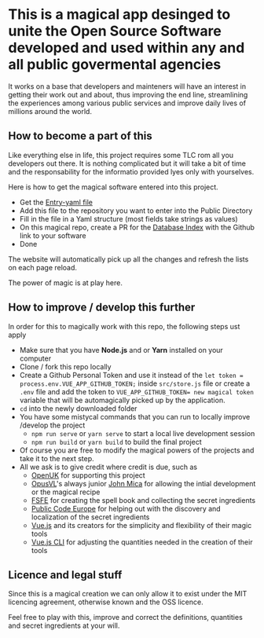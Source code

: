 # This is a magical app desinged to unite the Open Source Software developed and used within any and all public govermental agencies

It works on a base that developers and mainteners will have an interest in getting their work out and about, thus improving the end line, streamlining the experiences among various public services and improve daily lives of millions around the world.

## How to become a part of this

Like everything else in life, this project requires some TLC rom all you developers out there. It is nothing complicated but it will take a bit of time and the responsability for the informatio provided lyes only with yourselves.

Here is how to get the magical software entered into this project.

- Get the [Entry-yaml file](https://github.com/OpenUK/publiccode.directory/blob/master/entry-files/entry.yaml)
- Add this file to the repository you want to enter into the Public Directory
- Fill in the file in a Yaml structure (most fields take strings as values)
- On this magical repo, create a PR for the [Database Index](https://github.com/OpenUK/publiccode.directory/blob/master/database/database.index.yaml) with the Github link to your software
- Done

The website will automatically pick up all the changes and refresh the lists on each page reload.

The power of magic is at play here.

## How to improve / develop this further

In order for this to magically work with this repo, the following steps ust apply

- Make sure that you have **Node.js** and or **Yarn** installed on your computer
- Clone / fork this repo locally
- Create a Github Personal Token and use it instead of the `let token = process.env.VUE_APP_GITHUB_TOKEN;` inside `src/store.js` file or create a `.env` file and add the token to `VUE_APP_GITHUB_TOKEN= new magical token` variable that will be automagically picked up by the application.
- `cd` into the newly downloaded folder
- You have some mistycal commands that you can run to locally improve /develop the project
  - `npm run serve` or `yarn serve` to start a local live development session
  - `npm run build` or `yarn build` to build the final project
- Of course you are free to modify the magical powers of the projects and take it to the next step.
- All we ask is to give credit where credit is due, such as
  - [OpenUK](https://openuk.uk) for supporting this project
  - [OpusVL](https://opusvl.com)'s always junior [John Mica](https://johnmica.me) for allowing the intial development or the magical recipe
  - [FSFE](https://fsfe.org) for creating the spell book and collecting the secret ingredients
  - [Public Code Europe](https://publiccode.eu/) for helping out with the discovery and localization of the secret ingredients
  - [Vue.js](https://vuejs.org/) and its creators for the simplicity and flexibility of their magic tools
  - [Vue.js CLI](https://cli.vuejs.org/) for adjusting the quantities needed in the creation of their tools

## Licence and legal stuff

Since this is a magical creation we can only allow it to exist under the MIT licencing agreement, otherwise known and the OSS licence.

Feel free to play with this, improve and correct the definitions, quantities and secret ingredients at your will.
